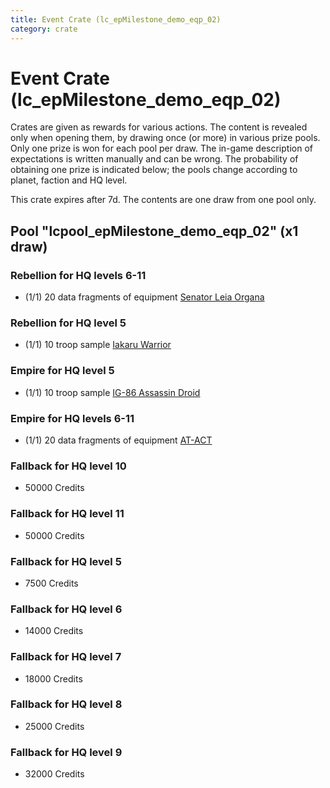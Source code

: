 ```yaml
---
title: Event Crate (lc_epMilestone_demo_eqp_02)
category: crate
---
```


# Event Crate (lc_epMilestone_demo_eqp_02)

Crates are given as rewards for various actions. The content is revealed only when opening them, by drawing once (or more) in various prize pools. Only one prize is won for each pool per draw. The in-game description of expectations is written manually and can be wrong. The probability of obtaining one prize is indicated below; the pools change according to planet, faction and HQ level.

This crate expires after 7d. The contents are one draw from one pool only.

## Pool "lcpool_epMilestone_demo_eqp_02" (x1 draw)

### Rebellion for HQ levels 6-11

  * (1/1) 20 data fragments of equipment [Senator Leia Organa](eqpRebelDiplomat)

### Rebellion for HQ level 5

  * (1/1) 10 troop sample [Iakaru Warrior](IakaruWarrior)

### Empire for HQ level 5

  * (1/1) 10 troop sample [IG-86 Assassin Droid](IG86Droid)

### Empire for HQ levels 6-11

  * (1/1) 20 data fragments of equipment [AT-ACT](eqpEmpireCargoGreatDane)

### Fallback for HQ level 10

  * 50000 Credits

### Fallback for HQ level 11

  * 50000 Credits

### Fallback for HQ level 5

  * 7500 Credits

### Fallback for HQ level 6

  * 14000 Credits

### Fallback for HQ level 7

  * 18000 Credits

### Fallback for HQ level 8

  * 25000 Credits

### Fallback for HQ level 9

  * 32000 Credits